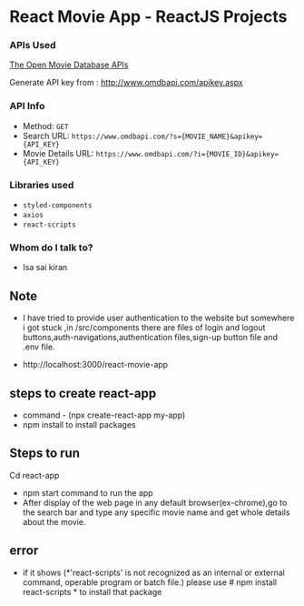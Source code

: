 # React Movie App - ReactJS Projects

### APIs Used
[The Open Movie Database APIs](http://www.omdbapi.com/)

Generate API key from : http://www.omdbapi.com/apikey.aspx

### API Info
* Method: `GET`
* Search URL: `https://www.omdbapi.com/?s={MOVIE_NAME}&apikey={API_KEY}`
* Movie Details URL: `https://www.omdbapi.com/?i={MOVIE_ID}&apikey={API_KEY}`


### Libraries used
* `styled-components`
* `axios`
* `react-scripts`

### Whom do I talk to? 
* Isa sai kiran 


## Note 
* I have tried to provide user authentication to the website but somewhere i got stuck ,in /src/components there are files of login and logout buttons,auth-navigations,authentication files,sign-up button file and .env file. 

* http://localhost:3000/react-movie-app

## steps to create react-app
* command - (npx create-react-app my-app)
* npm install to install packages

## Steps to run 
  Cd react-app
  * npm start command to run the app 
  * After display of the web page in any default browser(ex-chrome),go to the search bar and type any specific movie name and get whole details about the movie.
## error
* if it shows (*'react-scripts' is not recognized as an internal or external command,
operable program or batch file.)
please use # npm install react-scripts * to install that package
